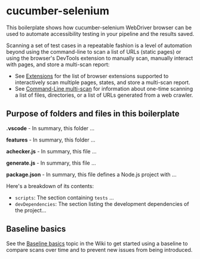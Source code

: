 # cucumber-selenium

This boilerplate shows how cucumber-selenium WebDriver browser can be used to automate accessibility testing in your pipeline and the results saved.

Scanning a set of test cases in a repeatable fashion is a level of automation beyond using the command-line to scan a list of URLs (static pages) or using the browser's DevTools extension to manually scan, manually interact with pages, and store a multi-scan report:
- See [Extensions](https://github.com/IBMa/equal-access/wiki#extensions) for the list of browser extensions supported to interactively scan multiple pages, states, and store a multi-scan report.
- See [Command-Line multi-scan](https://github.com/IBMa/equal-access/wiki#scanning-multiple-pages) for information about one-time scanning a list of files, directories, or a list of URLs generated from a web crawler.

## Purpose of folders and files in this boilerplate

**.vscode** - In summary, this folder ...

**features** - In summary, this folder ...

**achecker.js** - In summary, this file ...

**generate.js** - In summary, this file ...

**package.json** - In summary, this file defines a Node.js project with ...

Here's a breakdown of its contents:
- `scripts`: The section containing `tests` ...
- `devDependencies`: The section listing the development dependencies of the project...

## Baseline basics

See the [Baseline basics](https://github.com/IBMa/equal-access/wiki#baseline-basics) topic in the Wiki to get started using a baseline to compare scans over time and to prevent new issues from being introduced.
